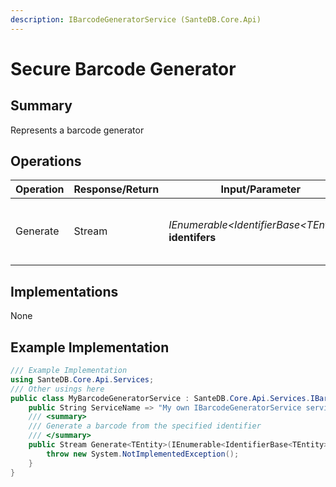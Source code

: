 ```yaml
---
description: IBarcodeGeneratorService (SanteDB.Core.Api)
---
```


# Secure Barcode Generator

## Summary

Represents a barcode generator

## Operations

| Operation | Response/Return | Input/Parameter                                         | Description                                      |
| --------- | --------------- | ------------------------------------------------------- | ------------------------------------------------ |
| Generate  | Stream          | _IEnumerable\<IdentifierBase\<TEntity>>_ **identifers** | Generate a barcode from the specified identifier |

## Implementations

None

## Example Implementation

```csharp
/// Example Implementation
using SanteDB.Core.Api.Services;
/// Other usings here
public class MyBarcodeGeneratorService : SanteDB.Core.Api.Services.IBarcodeGeneratorService { 
    public String ServiceName => "My own IBarcodeGeneratorService service";
    /// <summary>
    /// Generate a barcode from the specified identifier
    /// </summary>
    public Stream Generate<TEntity>(IEnumerable<IdentifierBase<TEntity>> identifers){
        throw new System.NotImplementedException();
    }
}
```
